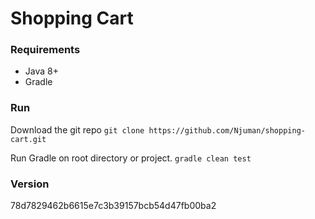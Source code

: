 # Shopping Cart

### Requirements

- Java 8+
- Gradle

### Run

Download the git repo 
`git clone https://github.com/Njuman/shopping-cart.git`

Run Gradle on root directory or project.
`gradle clean test`

### Version
78d7829462b6615e7c3b39157bcb54d47fb00ba2
